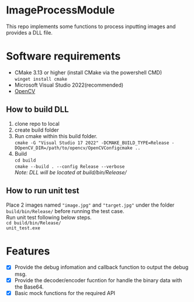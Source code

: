 # ImageProcessModule
This repo implements some functions to process inputting images and provides a DLL file.
# Software requirements
* CMake 3.13 or higher  (install CMake via the powershell CMD)  
`winget install cmake`  
* Microsoft Visual Studio 2022(recommended)
* [OpenCV](https://opencv.org/releases/)
## How to build DLL
1. clone repo to local
2. create build folder
3. Run cmake within this build folder.  
`cmake -G "Visual Studio 17 2022" -DCMAKE_BUILD_TYPE=Release -DOpenCV_DIR=/path/to/opencv/OpenCVConfigcmake ..`
4. Build  
  `cd build`  
  `cmake --build . --config Release --verbose`  
  *Note: DLL will be located at build/bin/Release/*  
## How to run unit test
  Place 2 images named `"image.jpg"` and `"target.jpg"` under the folder `build/bin/Release/` before running the test case.  
  Run unit test following below steps.   
  `cd build/bin/Release/`  
  `unit_test.exe`  
# Features
- [x] Provide the debug infomation and callback function to output the debug msg.
- [x] Provide the decoder/encoder fucntion for handle the binary data with the Base64.
- [x] Basic mock functions for the required API  
